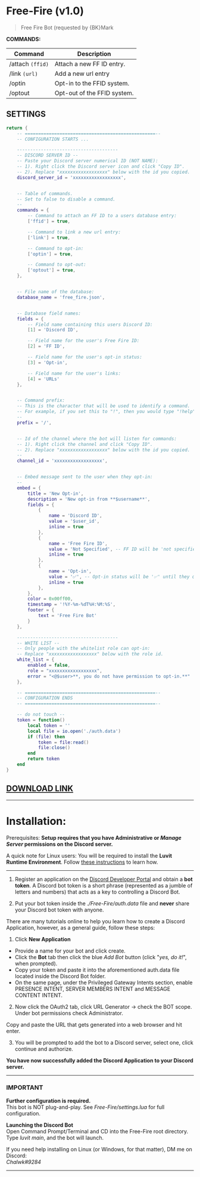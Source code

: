 # Free-Fire (v1.0)
> Free Fire Bot (requested by {BK}Mark

**COMMANDS:**

| Command          | Description                 |
|------------------|-----------------------------|
| /attach `(ffid)` | Attach a new FF ID entry.   |
| /link `(url)`    | Add a new url entry         |
| /optin           | Opt-in to the FFID system.  |
| /optout          | Opt-out of the FFID system. |

## **SETTINGS**
```lua
return {
    -- =================================================--
    -- CONFIGURATION STARTS ...

    --------------------------------------
    -- DISCORD SERVER ID --
    -- Paste your Discord server numerical ID (NOT NAME):
    -- 1). Right click the Discord server icon and click "Copy ID".
    -- 2). Replace "xxxxxxxxxxxxxxxxxx" below with the id you copied.
    discord_server_id = 'xxxxxxxxxxxxxxxxxx',


    -- Table of commands.
    -- Set to false to disable a command.
    --
    commands = {
        -- Command to attach an FF ID to a users database entry:
        ['ffid'] = true,

        -- Command to link a new url entry:
        ['link'] = true,

        -- Command to opt-in:
        ['optin'] = true,

        -- Command to opt-out:
        ['optout'] = true,
    },


    -- File name of the database:
    database_name = 'free_fire.json',


    -- Database field names:
    fields = {
        -- Field name containing this users Discord ID:
        [1] = 'Discord ID',

        -- Field name for the user's Free Fire ID:
        [2] = 'FF ID',

        -- Field name for the user's opt-in status:
        [3] = 'Opt-in',

        -- Field name for the user's links:
        [4] = 'URLs'
    },


    -- Command prefix:
    -- This is the character that will be used to identify a command.
    -- For example, if you set this to "!", then you would type "!help" to get a list of commands.
    --
    prefix = '/',


    -- Id of the channel where the bot will listen for commands:
    -- 1). Right click the channel and click "Copy ID".
    -- 2). Replace "xxxxxxxxxxxxxxxxxx" below with the id you copied.
    --
    channel_id = 'xxxxxxxxxxxxxxxxxx',


    -- Embed message sent to the user when they opt-in:
    --
    embed = {
        title = 'New Opt-in',
        description = 'New opt-in from **$username**',
        fields = {
            {
                name = 'Discord ID',
                value = '$user_id',
                inline = true
            },
            {
                name = 'Free Fire ID',
                value = 'Not Specified', -- FF ID will be 'not specified' until they attach one with /attach <ffid>
                inline = true
            },
            {
                name = 'Opt-in',
                value = '✅', -- Opt-in status will be '✅' until they opt-out with /optout
                inline = true
            },
        },
        color = 0x00ff00,
        timestamp = '!%Y-%m-%dT%H:%M:%S',
        footer = {
            text = 'Free Fire Bot'
        }
    },

    --------------------------------------
    -- WHITE LIST --
    -- Only people with the whitelist role can opt-in:
    -- Replace "xxxxxxxxxxxxxxxxxx" below with the role id.
    white_list = {
        enabled = false,
        role = "xxxxxxxxxxxxxxxxxx",
        error = "<@$user>**, you do not have permission to opt-in.**"
    },

    -- =================================================--
    -- CONFIGURATION ENDS
    -- =================================================--

    -- do not touch --
    token = function()
        local token = ''
        local file = io.open('./auth.data')
        if (file) then
            token = file:read()
            file:close()
        end
        return token
    end
}
```


## [DOWNLOAD LINK](https://github.com/Chalwk77/Free-Fire/releases)
___

# Installation:

Prerequisites:
**Setup requires that you have Administrative or _Manage Server_ permissions on the Discord server.**

A quick note for Linux users:
You will be required to install the **Luvit Runtime Environment**. Follow [these instructions](https://luvit.io/install.html) to learn how.

-----

1. Register an application on the [Discord Developer Portal](https://Discordapp.com/developers/applications/) and obtain a **bot token**.
   A Discord bot token is a short phrase (represented as a jumble of letters and numbers) that acts as a key to controlling a Discord Bot.

2. Put your bot token inside the *./Free-Fire/auth.data* file and **never** share your Discord bot token with anyone.

There are many tutorials online to help you learn how to create a Discord Application, however, as a general guide, follow these steps:

1. Click **New Application**
- Provide a name for your bot and click create.
- Click the **Bot** tab then click the blue *Add Bot* button (click "*yes, do it!*", when prompted).
- Copy your token and paste it into the aforementioned auth.data file located inside the Discord Bot folder.
- On the same page, under the Privileged Gateway Intents section, enable PRESENCE INTENT, SERVER MEMBERS INTENT and MESSAGE CONTENT INTENT. 

2. Now click the OAuth2 tab, click URL Generator -> check the BOT scope.
   Under bot permissions check Administrator.

Copy and paste the URL that gets generated into a web browser and hit enter.

3. You will be prompted to add the bot to a Discord server, select one, click continue and authorize.

**You have now successfully added the Discord Application to your Discord server.**

____

### **IMPORTANT**

**Further configuration is required.**<br/>
This bot is NOT plug-and-play. See *Free-Fire/settings.lua* for full configuration.

**Launching the Discord Bot**<br/>
Open Command Prompt/Terminal and CD into the Free-Fire root directory. Type *luvit main*, and the bot will launch.

If you need help installing on Linux (or Windows, for that matter), DM me on Discord:<br/>
_Chalwk#9284_

____
